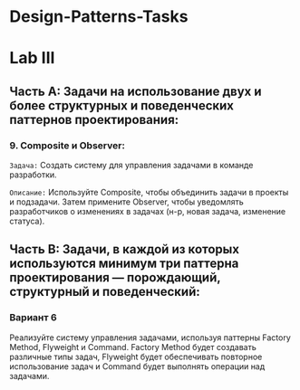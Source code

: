 # Design-Patterns-Tasks

# Lab III

## Часть A: Задачи на использование двух и более структурных и поведенческих паттернов проектирования:

### 9. Composite и Observer:
`Задача:` Создать систему для управления задачами в команде разработки.

`Описание:` Используйте Composite, чтобы объединить задачи в проекты и подзадачи. Затем примените Observer, чтобы уведомлять разработчиков о изменениях в задачах (н-р, новая задача, изменение статуса).

## Часть B: Задачи, в каждой из которых используются минимум три паттерна проектирования — порождающий, структурный и поведенческий:

### Вариант 6
Реализуйте систему управления задачами, используя паттерны Factory Method, Flyweight и Command. Factory Method будет создавать различные типы задач, Flyweight будет обеспечивать повторное использование задач и Command будет выполнять операции над задачами.
